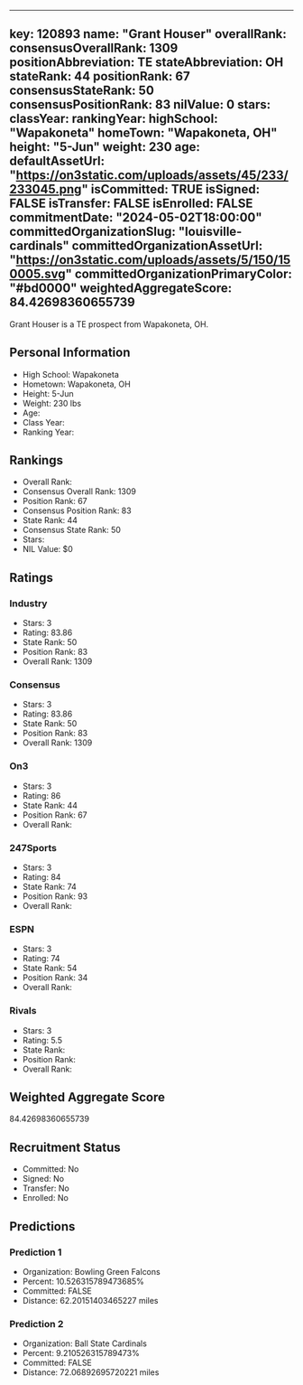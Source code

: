 ---
  key: 120893
  name: "Grant Houser"
  overallRank: 
  consensusOverallRank: 1309
  positionAbbreviation: TE
  stateAbbreviation: OH
  stateRank: 44
  positionRank: 67
  consensusStateRank: 50
  consensusPositionRank: 83
  nilValue: 0
  stars: 
  classYear: 
  rankingYear: 
  highSchool: "Wapakoneta"
  homeTown: "Wapakoneta, OH"
  height: "5-Jun"
  weight: 230
  age: 
  defaultAssetUrl: "https://on3static.com/uploads/assets/45/233/233045.png"
  isCommitted: TRUE
  isSigned: FALSE
  isTransfer: FALSE
  isEnrolled: FALSE
  commitmentDate: "2024-05-02T18:00:00"
  committedOrganizationSlug: "louisville-cardinals"
  committedOrganizationAssetUrl: "https://on3static.com/uploads/assets/5/150/150005.svg"
  committedOrganizationPrimaryColor: "#bd0000"
  weightedAggregateScore: 84.42698360655739
  ---
  
  Grant Houser is a TE prospect from Wapakoneta, OH.
  
  ## Personal Information
  - High School: Wapakoneta
  - Hometown: Wapakoneta, OH
  - Height: 5-Jun
  - Weight: 230 lbs
  - Age: 
  - Class Year: 
  - Ranking Year: 
  
  ## Rankings
  - Overall Rank: 
  - Consensus Overall Rank: 1309
  - Position Rank: 67
  - Consensus Position Rank: 83
  - State Rank: 44
  - Consensus State Rank: 50
  - Stars: 
  - NIL Value: $0
  
  ## Ratings
  
  ### Industry
  - Stars: 3
  - Rating: 83.86
  - State Rank: 50
  - Position Rank: 83
  - Overall Rank: 1309
  
  ### Consensus
  - Stars: 3
  - Rating: 83.86
  - State Rank: 50
  - Position Rank: 83
  - Overall Rank: 1309
  
  ### On3
  - Stars: 3
  - Rating: 86
  - State Rank: 44
  - Position Rank: 67
  - Overall Rank: 
  
  ### 247Sports
  - Stars: 3
  - Rating: 84
  - State Rank: 74
  - Position Rank: 93
  - Overall Rank: 
  
  ### ESPN
  - Stars: 3
  - Rating: 74
  - State Rank: 54
  - Position Rank: 34
  - Overall Rank: 
  
  ### Rivals
  - Stars: 3
  - Rating: 5.5
  - State Rank: 
  - Position Rank: 
  - Overall Rank: 
  
  ## Weighted Aggregate Score
  84.42698360655739
  
  ## Recruitment Status
  - Committed: No
  - Signed: No
  - Transfer: No
  - Enrolled: No
  
  
  
  ## Predictions
  
  ### Prediction 1
  - Organization: Bowling Green Falcons
  - Percent: 10.526315789473685%
  - Committed: FALSE
  - Distance: 62.20151403465227 miles
  
  ### Prediction 2
  - Organization: Ball State Cardinals
  - Percent: 9.210526315789473%
  - Committed: FALSE
  - Distance: 72.06892695720221 miles
  